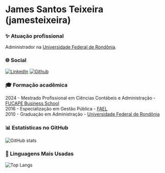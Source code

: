 # James Santos Teixeira (jamesteixeira)

### ✨ Atuação profissional

Administrador na [Universidade Federal de Rondônia](https://unir.br).

### 🌐 Social

[![LinkedIn](https://img.shields.io/badge/LinkedIn-0077B5?style=for-the-badge&logo=linkedin&logoColor=white)](https://br.linkedin.com/in/-jamesteixeira)
[![Github](https://img.shields.io/badge/GitHub-000?style=for-the-badge&logo=github&logoColor=FFF)](https://github.com/jamesteixeira)

### 🎓 Formação acadêmica

2024 - Mestrado Profissional em Ciências Contábeis e Administração - [FUCAPE Business School](https://fucape.br) \
2016 - Especialização em Gestão Pública - [FAEL](https://posead.fael.edu.br/) \
2010 - Graduação em Administração - [Universidade Federal de Rondônia](https://unir.br)

### 📊 Estatísticas no GitHub

![GitHub stats](https://github-readme-stats.vercel.app/api?username=jamesteixeira&show_icons=true&theme=dracula)

### 🚀 Linguagens Mais Usadas

![Top Langs](https://github-readme-stats.vercel.app/api/top-langs/?username=jamesteixeira&layout=compact)

